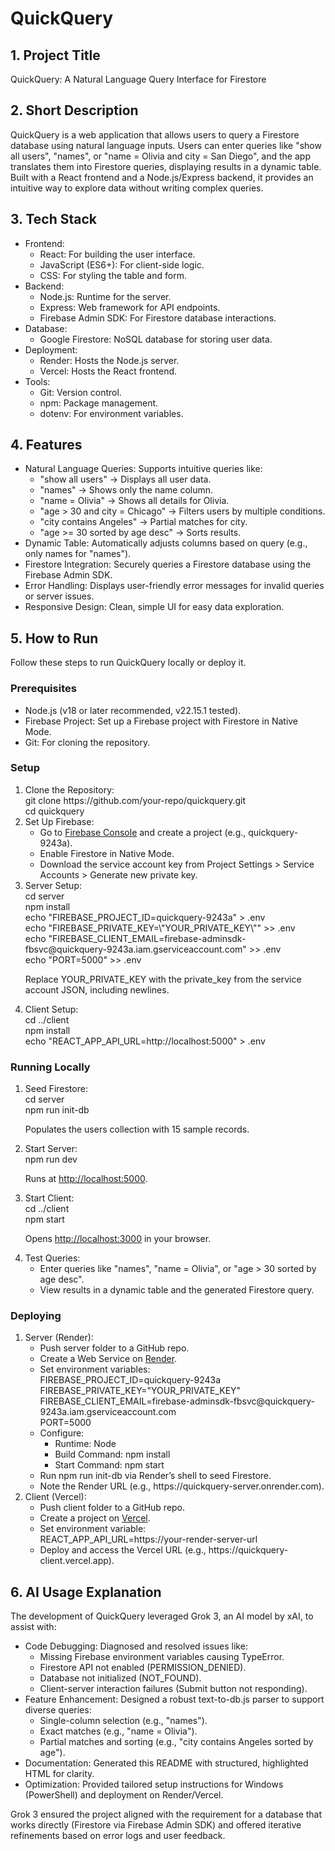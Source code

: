 <!DOCTYPE html>
<html lang="en">
<head>
  <meta charset="UTF-8">
  <meta name="viewport" content="width=device-width, initial-scale=1.0">
</head>
<body>
  <h1>QuickQuery</h1>

  <h2>1. Project Title</h2>
  <p><span class="highlight">QuickQuery</span>: A Natural Language Query Interface for Firestore</p>

  <h2>2. Short Description</h2>
  <p>
    QuickQuery is a web application that allows users to query a Firestore database using <span class="highlight">natural language</span> inputs. Users can enter queries like <span class="highlight">"show all users"</span>, <span class="highlight">"names"</span>, or <span class="highlight">"name = Olivia and city = San Diego"</span>, and the app translates them into Firestore queries, displaying results in a dynamic table. Built with a <span class="highlight">React</span> frontend and a <span class="highlight">Node.js/Express</span> backend, it provides an intuitive way to explore data without writing complex queries.
  </p>

  <h2>3. Tech Stack</h2>
  <ul>
    <li><span class="highlight">Frontend</span>:
      <ul>
        <li>React: For building the user interface.</li>
        <li>JavaScript (ES6+): For client-side logic.</li>
        <li>CSS: For styling the table and form.</li>
      </ul>
    </li>
    <li><span class="highlight">Backend</span>:
      <ul>
        <li>Node.js: Runtime for the server.</li>
        <li>Express: Web framework for API endpoints.</li>
        <li>Firebase Admin SDK: For Firestore database interactions.</li>
      </ul>
    </li>
    <li><span class="highlight">Database</span>:
      <ul>
        <li>Google Firestore: NoSQL database for storing user data.</li>
      </ul>
    </li>
    <li><span class="highlight">Deployment</span>:
      <ul>
        <li>Render: Hosts the Node.js server.</li>
        <li>Vercel: Hosts the React frontend.</li>
      </ul>
    </li>
    <li><span class="highlight">Tools</span>:
      <ul>
        <li>Git: Version control.</li>
        <li>npm: Package management.</li>
        <li>dotenv: For environment variables.</li>
      </ul>
    </li>
  </ul>

  <h2>4. Features</h2>
  <ul>
    <li><span class="highlight">Natural Language Queries</span>: Supports intuitive queries like:
      <ul>
        <li>"show all users" &rarr; Displays all user data.</li>
        <li>"names" &rarr; Shows only the name column.</li>
        <li>"name = Olivia" &rarr; Shows all details for Olivia.</li>
        <li>"age > 30 and city = Chicago" &rarr; Filters users by multiple conditions.</li>
        <li>"city contains Angeles" &rarr; Partial matches for city.</li>
        <li>"age >= 30 sorted by age desc" &rarr; Sorts results.</li>
      </ul>
    </li>
    <li><span class="highlight">Dynamic Table</span>: Automatically adjusts columns based on query (e.g., only names for "names").</li>
    <li><span class="highlight">Firestore Integration</span>: Securely queries a Firestore database using the Firebase Admin SDK.</li>
    <li><span class="highlight">Error Handling</span>: Displays user-friendly error messages for invalid queries or server issues.</li>
    <li><span class="highlight">Responsive Design</span>: Clean, simple UI for easy data exploration.</li>
  </ul>

  <h2>5. How to Run</h2>
  <p>Follow these steps to run QuickQuery locally or deploy it.</p>

  <h3>Prerequisites</h3>
  <ul>
    <li><span class="highlight">Node.js</span> (v18 or later recommended, v22.15.1 tested).</li>
    <li><span class="highlight">Firebase Project</span>: Set up a Firebase project with Firestore in Native Mode.</li>
    <li><span class="highlight">Git</span>: For cloning the repository.</li>
  </ul>

  <h3>Setup</h3>
  <ol>
    <li><span class="highlight">Clone the Repository</span>:
      <div class="code">
        git clone https://github.com/your-repo/quickquery.git<br>
        cd quickquery
      </div>
    </li>
    <li><span class="highlight">Set Up Firebase</span>:
      <ul>
        <li>Go to <a href="https://console.firebase.google.com/">Firebase Console</a> and create a project (e.g., <span class="highlight">quickquery-9243a</span>).</li>
        <li>Enable Firestore in <span class="highlight">Native Mode</span>.</li>
        <li>Download the service account key from Project Settings > Service Accounts > Generate new private key.</li>
      </ul>
    </li>
    <li><span class="highlight">Server Setup</span>:
      <div class="code">
        cd server<br>
        npm install<br>
        echo "FIREBASE_PROJECT_ID=quickquery-9243a" > .env<br>
        echo "FIREBASE_PRIVATE_KEY=\"YOUR_PRIVATE_KEY\"" >> .env<br>
        echo "FIREBASE_CLIENT_EMAIL=firebase-adminsdk-fbsvc@quickquery-9243a.iam.gserviceaccount.com" >> .env<br>
        echo "PORT=5000" >> .env
      </div>
      <p class="note">Replace YOUR_PRIVATE_KEY with the private_key from the service account JSON, including newlines.</p>
    </li>
    <li><span class="highlight">Client Setup</span>:
      <div class="code">
        cd ../client<br>
        npm install<br>
        echo "REACT_APP_API_URL=http://localhost:5000" > .env
      </div>
    </li>
  </ol>

  <h3>Running Locally</h3>
  <ol>
    <li><span class="highlight">Seed Firestore</span>:
      <div class="code">
        cd server<br>
        npm run init-db
      </div>
      <p>Populates the <span class="highlight">users</span> collection with 15 sample records.</p>
    </li>
    <li><span class="highlight">Start Server</span>:
      <div class="code">
        npm run dev
      </div>
      <p>Runs at <a href="http://localhost:5000">http://localhost:5000</a>.</p>
    </li>
    <li><span class="highlight">Start Client</span>:
      <div class="code">
        cd ../client<br>
        npm start
      </div>
      <p>Opens <a href="http://localhost:3000">http://localhost:3000</a> in your browser.</p>
    </li>
    <li><span class="highlight">Test Queries</span>:
      <ul>
        <li>Enter queries like <span class="highlight">"names"</span>, <span class="highlight">"name = Olivia"</span>, or <span class="highlight">"age > 30 sorted by age desc"</span>.</li>
        <li>View results in a dynamic table and the generated Firestore query.</li>
      </ul>
    </li>
  </ol>

  <h3>Deploying</h3>
  <ol>
    <li><span class="highlight">Server (Render)</span>:
      <ul>
        <li>Push <span class="highlight">server</span> folder to a GitHub repo.</li>
        <li>Create a Web Service on <a href="https://render.com">Render</a>.</li>
        <li>Set environment variables:
          <div class="code">
            FIREBASE_PROJECT_ID=quickquery-9243a<br>
            FIREBASE_PRIVATE_KEY="YOUR_PRIVATE_KEY"<br>
            FIREBASE_CLIENT_EMAIL=firebase-adminsdk-fbsvc@quickquery-9243a.iam.gserviceaccount.com<br>
            PORT=5000
          </div>
        </li>
        <li>Configure:
          <ul>
            <li>Runtime: Node</li>
            <li>Build Command: <span class="highlight">npm install</span></li>
            <li>Start Command: <span class="highlight">npm start</span></li>
          </ul>
        </li>
        <li>Run <span class="highlight">npm run init-db</span> via Render’s shell to seed Firestore.</li>
        <li>Note the Render URL (e.g., <span class="highlight">https://quickquery-server.onrender.com</span>).</li>
      </ul>
    </li>
    <li><span class="highlight">Client (Vercel)</span>:
      <ul>
        <li>Push <span class="highlight">client</span> folder to a GitHub repo.</li>
        <li>Create a project on <a href="https://vercel.com">Vercel</a>.</li>
        <li>Set environment variable:
          <div class="code">
            REACT_APP_API_URL=https://your-render-server-url
          </div>
        </li>
        <li>Deploy and access the Vercel URL (e.g., <span class="highlight">https://quickquery-client.vercel.app</span>).</li>
      </ul>
    </li>
  </ol>

  <h2>6. AI Usage Explanation</h2>
  <p>
    The development of QuickQuery leveraged <span class="highlight">Grok 3</span>, an AI model by xAI, to assist with:
  </p>
  <ul>
    <li><span class="highlight">Code Debugging</span>: Diagnosed and resolved issues like:
      <ul>
        <li>Missing Firebase environment variables causing <span class="highlight">TypeError</span>.</li>
        <li>Firestore API not enabled (<span class="highlight">PERMISSION_DENIED</span>).</li>
        <li>Database not initialized (<span class="highlight">NOT_FOUND</span>).</li>
        <li>Client-server interaction failures (Submit button not responding).</li>
      </ul></li>
    <li><span class="highlight">Feature Enhancement</span>: Designed a robust <span class="highlight">text-to-db.js</span> parser to support diverse queries:
      <ul>
        <li>Single-column selection (e.g., <span class="highlight">"names"</span>).</li>
        <li>Exact matches (e.g., <span class="highlight">"name = Olivia"</span>).</li>
        <li>Partial matches and sorting (e.g., <span class="highlight">"city contains Angeles sorted by age"</span>).</li>
      </ul>
    </li>
    <li><span class="highlight">Documentation</span>: Generated this README with structured, highlighted HTML for clarity.</li>
    <li><span class="highlight">Optimization</span>: Provided tailored setup instructions for Windows (PowerShell) and deployment on Render/Vercel.</li>
  </ul>
  <p>
    Grok 3 ensured the project aligned with the requirement for a <span class="highlight">database that works directly</span> (Firestore via Firebase Admin SDK) and offered iterative refinements based on error logs and user feedback.
  </p>

</body>
</html>
